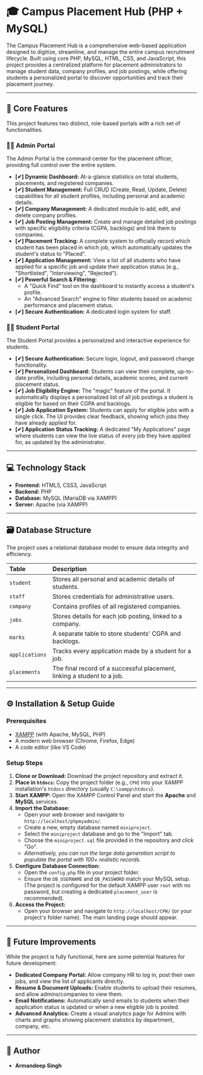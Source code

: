 # 🎓 Campus Placement Hub (PHP + MySQL)

The Campus Placement Hub is a comprehensive web-based application designed to digitize, streamline, and manage the entire campus recruitment lifecycle. Built using core PHP, MySQL, HTML, CSS, and JavaScript, this project provides a centralized platform for placement administrators to manage student data, company profiles, and job postings, while offering students a personalized portal to discover opportunities and track their placement journey.

---

## 🚀 Core Features

This project features two distinct, role-based portals with a rich set of functionalities.

### 🧑‍💼 Admin Portal
The Admin Portal is the command center for the placement officer, providing full control over the entire system.

- **[✔] Dynamic Dashboard:** At-a-glance statistics on total students, placements, and registered companies.
- **[✔] Student Management:** Full CRUD (Create, Read, Update, Delete) capabilities for all student profiles, including personal and academic details.
- **[✔] Company Management:** A dedicated module to add, edit, and delete company profiles.
- **[✔] Job Posting Management:** Create and manage detailed job postings with specific eligibility criteria (CGPA, backlogs) and link them to companies.
- **[✔] Placement Tracking:** A complete system to officially record which student has been placed in which job, which automatically updates the student's status to "Placed".
- **[✔] Application Management:** View a list of all students who have applied for a specific job and update their application status (e.g., "Shortlisted", "Interviewing", "Rejected").
- **[✔] Powerful Search & Filtering:**
    - A "Quick Find" tool on the dashboard to instantly access a student's profile.
    - An "Advanced Search" engine to filter students based on academic performance and placement status.
- **[✔] Secure Authentication:** A dedicated login system for staff.

### 🧑‍🎓 Student Portal
The Student Portal provides a personalized and interactive experience for students.

- **[✔] Secure Authentication:** Secure login, logout, and password change functionality.
- **[✔] Personalized Dashboard:** Students can view their complete, up-to-date profile, including personal details, academic scores, and current placement status.
- **[✔] Job Eligibility Engine:** The "magic" feature of the portal. It automatically displays a personalized list of all job postings a student is eligible for based on their CGPA and backlogs.
- **[✔] Job Application System:** Students can apply for eligible jobs with a single click. The UI provides clear feedback, showing which jobs they have already applied for.
- **[✔] Application Status Tracking:** A dedicated "My Applications" page where students can view the live status of every job they have applied for, as updated by the administrator.

---

## 💻 Technology Stack

- **Frontend:** HTML5, CSS3, JavaScript
- **Backend:** PHP
- **Database:** MySQL (MariaDB via XAMPP)
- **Server:** Apache (via XAMPP)

---

## 🗃️ Database Structure

The project uses a relational database model to ensure data integrity and efficiency.

| Table | Description |
| :--- | :--- |
| `student` | Stores all personal and academic details of students. |
| `staff` | Stores credentials for administrative users. |
| `company` | Contains profiles of all registered companies. |
| `jobs` | Stores details for each job posting, linked to a company. |
| `marks` | A separate table to store students' CGPA and backlogs. |
| `applications` | Tracks every application made by a student for a job. |
| `placements` | The final record of a successful placement, linking a student to a job. |

---

## ⚙️ Installation & Setup Guide

### Prerequisites
- [XAMPP](https://www.apachefriends.org/) (with Apache, MySQL, PHP)
- A modern web browser (Chrome, Firefox, Edge)
- A code editor (like VS Code)

### Setup Steps
1.  **Clone or Download:** Download the project repository and extract it.
2.  **Place in `htdocs`:** Copy the project folder (e.g., `CPH`) into your XAMPP installation's `htdocs` directory (usually `C:\xampp\htdocs`).
3.  **Start XAMPP:** Open the XAMPP Control Panel and start the **Apache** and **MySQL** services.
4.  **Import the Database:**
    - Open your web browser and navigate to `http://localhost/phpmyadmin/`.
    - Create a new, empty database named `miniproject`.
    - Select the `miniproject` database and go to the "Import" tab.
    - Choose the `miniproject.sql` file provided in the repository and click "Go".
    - *Alternatively, you can run the large data generation script to populate the portal with 100+ realistic records.*
5.  **Configure Database Connection:**
    - Open the `config.php` file in your project folder.
    - Ensure the `DB_USERNAME` and `DB_PASSWORD` match your MySQL setup. (The project is configured for the default XAMPP user `root` with no password, but creating a dedicated `placement_user` is recommended).
6.  **Access the Project:**
    - Open your browser and navigate to `http://localhost/CPH/` (or your project's folder name). The main landing page should appear.

---

## 🌟 Future Improvements

While the project is fully functional, here are some potential features for future development:

- **Dedicated Company Portal:** Allow company HR to log in, post their own jobs, and view the list of applicants directly.
- **Resume & Document Uploads:** Enable students to upload their resumes, and allow admins/companies to view them.
- **Email Notifications:** Automatically send emails to students when their application status is updated or when a new eligible job is posted.
- **Advanced Analytics:** Create a visual analytics page for Admins with charts and graphs showing placement statistics by department, company, etc.

---

## 👤 Author

- **Armandeep Singh**